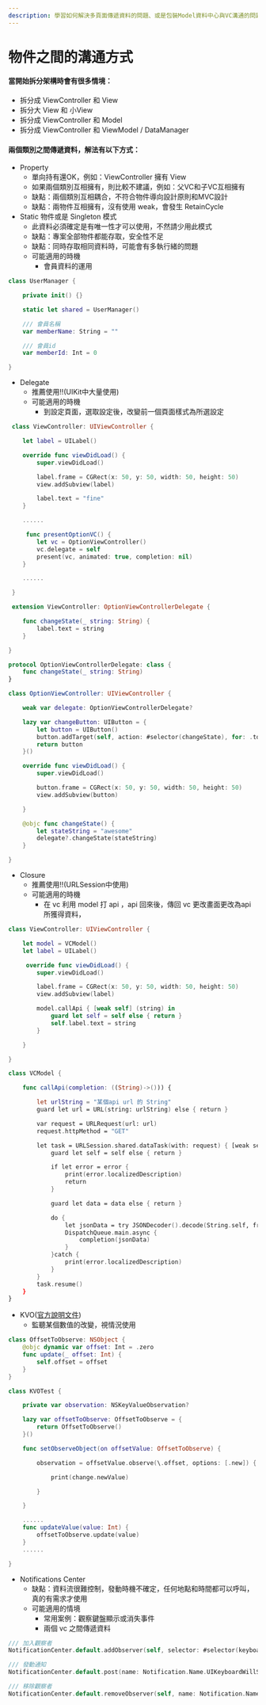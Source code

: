 ```yaml
---
description: 學習如何解決多頁面傳遞資料的問題、或是包裝Model資料中心與VC溝通的問題。
---
```


# 物件之間的溝通方式

#### 當開始拆分架構時會有很多情境：

* 拆分成 ViewController 和 View
* 拆分大 View 和 小View
* 拆分成 ViewController 和 Model
* 拆分成 ViewController 和 ViewModel / DataManager

#### 兩個類別之間傳遞資料，解法有以下方式：

* Property
  * 單向持有還OK，例如：ViewController 擁有 View
  * 如果兩個類別互相擁有，則比較不建議，例如：父VC和子VC互相擁有
  * 缺點：兩個類別互相耦合，不符合物件導向設計原則和MVC設計
  * 缺點：兩物件互相擁有，沒有使用 weak，會發生 RetainCycle
* Static 物件或是 Singleton 模式
  * 此資料必須確定是有唯一性才可以使用，不然請少用此模式
  * 缺點：專案全部物件都能存取，安全性不足
  * 缺點：同時存取相同資料時，可能會有多執行緒的問題
  * 可能適用的時機
    * 會員資料的運用

```swift
class UserManager {

    private init() {}

    static let shared = UserManager()

    /// 會員名稱
    var memberName: String = ""

    /// 會員id
    var memberId: Int = 0

}
```

* Delegate
  * 推薦使用!!\(UIKit中大量使用\)
  * 可能適用的時機
    * 到設定頁面，選取設定後，改變前一個頁面樣式為所選設定 

```swift
 class ViewController: UIViewController {

    let label = UILabel()

    override func viewDidLoad() {
        super.viewDidLoad()

        label.frame = CGRect(x: 50, y: 50, width: 50, height: 50)
        view.addSubview(label)

        label.text = "fine"
    }

    ......

     func presentOptionVC() {
        let vc = OptionViewController()
        vc.delegate = self
        present(vc, animated: true, completion: nil)
    }

    ......

 }

 extension ViewController: OptionViewControllerDelegate {

    func changeState(_ string: String) {
        label.text = string
    }

}
```

```swift
protocol OptionViewControllerDelegate: class {
    func changeState(_ string: String)
}

class OptionViewController: UIViewController {

    weak var delegate: OptionViewControllerDelegate?

    lazy var changeButton: UIButton = {
        let button = UIButton()
        button.addTarget(self, action: #selector(changeState), for: .touchUpInside)
        return button
    }()

    override func viewDidLoad() {
        super.viewDidLoad()

        button.frame = CGRect(x: 50, y: 50, width: 50, height: 50)
        view.addSubview(button)

    }

    @objc func changeState() {
        let stateString = "awesome"
        delegate?.changeState(stateString)
    }

}
```

* Closure
  * 推薦使用!!\(URLSession中使用\)
  * 可能適用的時機
    * 在 vc 利用 model 打 api ，api 回來後，傳回 vc 更改畫面更改為api所獲得資料， 

```swift
class ViewController: UIViewController {

    let model = VCModel()
    let label = UILabel()

     override func viewDidLoad() {
        super.viewDidLoad()

        label.frame = CGRect(x: 50, y: 50, width: 50, height: 50)
        view.addSubview(label)

        model.callApi { [weak self] (string) in
            guard let self = self else { return }
            self.label.text = string
        }

    }

}
```

```swift
class VCModel {

    func callApi(completion: ((String)->())) {

        let urlString = "某個api url 的 String"
        guard let url = URL(string: urlString) else { return }

        var request = URLRequest(url: url)
        request.httpMethod = "GET"

        let task = URLSession.shared.dataTask(with: request) { [weak self] (data, response, error) in
            guard let self = self else { return }

            if let error = error {
                print(error.localizedDescription)
                return
            }

            guard let data = data else { return }

            do {
                let jsonData = try JSONDecoder().decode(String.self, from: data)
                DispatchQueue.main.async {
                    completion(jsonData)
                }
            }catch {
                print(error.localizedDescription)
            }
        }
        task.resume()
    }
}
```

* KVO\([官方說明文件](https://developer.apple.com/documentation/swift/cocoa_design_patterns/using_key-value_observing_in_swift)\)
  * 監聽某個數值的改變，視情況使用

```swift
class OffsetToObserve: NSObject {
    @objc dynamic var offset: Int = .zero
    func update(_ offset: Int) {
        self.offset = offset
    }
}
```

```swift
class KVOTest {

    private var observation: NSKeyValueObservation?

    lazy var offsetToObserve: OffsetToObserve = {
        return OffsetToObserve()
    }()

    func setObserveObject(on offsetValue: OffsetToObserve) {

        observation = offsetValue.observe(\.offset, options: [.new]) { (object, change) in

            print(change.newValue)

        }

    }

    ......
    func updateValue(value: Int) {
        offsetToObserve.update(value)
    }
    ......   

}
```

* Notifications Center
  * 缺點：資料流很難控制，發動時機不確定，任何地點和時間都可以呼叫，真的有需求才使用
  * 可能適用的情境
    * 常用案例：觀察鍵盤顯示或消失事件
    * 兩個 vc 之間傳遞資料

```swift
/// 加入觀察者
NotificationCenter.default.addObserver(self, selector: #selector(keyboardWillBeShown(note:)), name: Notification.Name.UIKeyboardWillShow, object: nil)

/// 發動通知
NotificationCenter.default.post(name: Notification.Name.UIKeyboardWillShow, object: nil, userInfo: userInfo)

/// 移除觀察者
NotificationCenter.default.removeObserver(self, name: Notification.Name.UIKeyboardWillShow, object: nil)
```

